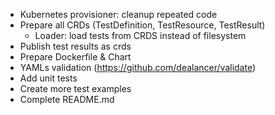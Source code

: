 - Kubernetes provisioner: cleanup repeated code
- Prepare all CRDs (TestDefinition, TestResource, TestResult)
    - Loader: load tests from CRDS instead of filesystem
- Publish test results as crds
- Prepare Dockerfile & Chart
- YAMLs validation (https://github.com/dealancer/validate)
- Add unit tests
- Create more test examples
- Complete README.md
